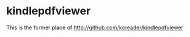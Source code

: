 kindlepdfviewer
===============

This is the former place of http://github.com/koreader/kindlepdfviewer